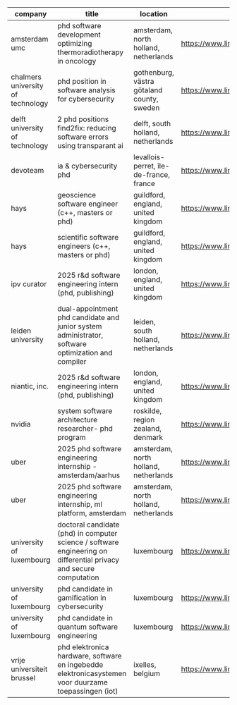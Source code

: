 |company|title|location|link|
|---|---|---|---|
|amsterdam umc|phd software development optimizing thermoradiotherapy in oncology|amsterdam, north holland, netherlands|https://www.linkedin.com/jobs/view/4177250093|
|chalmers university of technology|phd position in software analysis for cybersecurity|gothenburg, västra götaland county, sweden|https://www.linkedin.com/jobs/view/4149256912|
|delft university of technology|2 phd positions find2fix: reducing software errors using transparant ai|delft, south holland, netherlands|https://www.linkedin.com/jobs/view/4157911995|
|devoteam|ia & cybersecurity phd|levallois-perret, île-de-france, france|https://www.linkedin.com/jobs/view/4157825959|
|hays|geoscience software engineer (c++, masters or phd)|guildford, england, united kingdom|https://www.linkedin.com/jobs/view/4170776167|
|hays|scientific software engineers (c++, masters or phd)|guildford, england, united kingdom|https://www.linkedin.com/jobs/view/4171845384|
|ipv curator|2025 r&d software engineering intern (phd, publishing)|london, england, united kingdom|https://www.linkedin.com/jobs/view/4168689063|
|leiden university|dual-appointment phd candidate and junior system administrator, software optimization and compiler|leiden, south holland, netherlands|https://www.linkedin.com/jobs/view/4162710305|
|niantic, inc.|2025 r&d software engineering intern (phd, publishing)|london, england, united kingdom|https://www.linkedin.com/jobs/view/4086263893|
|nvidia|system software architecture researcher- phd program|roskilde, region zealand, denmark|https://www.linkedin.com/jobs/view/4053602369|
|uber|2025 phd software engineering internship - amsterdam/aarhus|amsterdam, north holland, netherlands|https://www.linkedin.com/jobs/view/4031102198|
|uber|2025 phd software engineering internship, ml platform, amsterdam|amsterdam, north holland, netherlands|https://www.linkedin.com/jobs/view/4151691510|
|university of luxembourg|doctoral candidate (phd) in computer science / software engineering on differential privacy and secure computation|luxembourg|https://www.linkedin.com/jobs/view/4125871552|
|university of luxembourg|phd candidate in gamification in cybersecurity|luxembourg|https://www.linkedin.com/jobs/view/4079203049|
|university of luxembourg|phd candidate in quantum software engineering|luxembourg|https://www.linkedin.com/jobs/view/4078636832|
|vrije universiteit brussel|phd elektronica hardware, software en ingebedde elektronicasystemen voor duurzame toepassingen (iot)|ixelles, belgium|https://www.linkedin.com/jobs/view/4161461759|